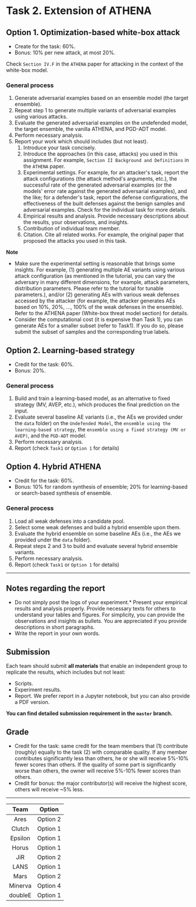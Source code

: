 # Task 2. Extension of ATHENA

## Option 1. Optimization-based white-box attack
* Create for the task: 60%.
* Bonus: 10% per new attack, at most 20%.

Check ``Section IV.F`` in the ``ATHENA`` paper for attacking in the context of the white-box model.

### General process
1. Generate adversarial examples based on an ensemble model (the target ensemble).
2. Repeat step 1 to generate multiple variants of adversarial examples using various attacks.
3. Evaluate the generated adversarial examples on the undefended model, the target ensemble, the vanilla ATHENA, and PGD-ADT model.
4. Perform necessary analysis.
5. Report your work which should includes (but not least).
    1. Introduce your task concisely.
    2. Introduce the approaches (in this case, attacks) you used in this assignment. For example, ``Section II Background and Definitions`` in the ``ATHENA`` paper.
    3. Experimental settings. For example, for an attacker's task, report the attack configurations (the attack method's arguments, etc.), the successful rate of the generated adversarial examples (or the models' error rate against the generated adversarial examples), and the like; for a defender's task, report the defense configurations, the effectiveness of the built defenses against the benign samples and adversarial examples. Check for the individual task for more details.
    4. Empirical results and analysis. Provide necessary descriptions about the results, your observations, and insights.
    5. Contribution of individual team member.
    6. Citation. Cite all related works. For example, the original paper that proposed the attacks you used in this task.

**Note**
* Make sure the experimental setting is reasonable that brings some insights. For example, (1) generating multiple AE variants using various attack configuration (as mentioned in the tutorial, you can vary the adversary in many different dimensions, for example, attack parameters, distribution parameters. Please refer to the tutorial for tunable parameters.), and/or (2) generating AEs with various weak defenses accessed by the attacker (for example, the attacker generates AEs based on 10%, 20%, ..., 100% of the weak defenses in the ensemble). Refer to the ATHENA paper (White-box threat model section) for details.
* Consider the computational cost (it is expensive than Task 1), you can generate AEs for a smaller subset (refer to Task1). If you do so, please submit the subset of samples and the corresponding true labels.


## Option 2. Learning-based strategy
* Credit for the task: 60%.
* Bonus: 20%.

### General process
1. Build and train a learning-based model, as an alternative to fixed strategy (MV, AVEP, etc.), which produces the final prediction on the input.
2. Evaluate several baseline AE variants (i.e., the AEs we provided under the ``data`` folder) on the ``Undefended Model``, the ``ensemble using the learning-based strategy``, the ``ensemble using a fixed strategy (MV or AVEP)``, and the ``PGD-ADT`` model.
3. Perform necessary analysis.
4. Report (check ``Task1`` or ``Option 1`` for details)

## Option 4. Hybrid ATHENA
* Credit for the task: 60%.
* Bonus: 10% for random synthesis of ensemble; 20% for learning-based or search-based synthesis of ensemble.

### General process
1. Load all weak defenses into a candidate pool.
2. Select some weak defenses and build a hybrid ensemble upon them.
3. Evaluate the hybrid ensemble on some baseline AEs (i.e., the AEs we provided under the ``data`` folder).
4. Repeat steps 2 and 3 to build and evaluate several hybrid ensemble variants.
5. Perform necessary analysis.
6. Report (check ``Task1`` or ``Option 1`` for details)

----
## Notes regarding the report
* Do not simply post the logs of your experiment.* Present your empirical results and analysis properly. Provide necessary texts for others to understand your tables and figures. For simplicity, you can provide the observations and insights as bullets. You are appreciated if you provide descriptions in short paragraphs.
* Write the report in your own words.

## Submission
Each team should submit **all materials** that enable an independent group to replicate the results, which includes but not least:
* Scripts.
* Experiment results.
* Report. We prefer report in a Jupyter notebook, but you can also provide a PDF version.

**You can find detailed submission requirement in the ``master`` branch.**

## Grade
* Credit for the task: same credit for the team members that (1) contribute (roughly) equally to the task (2) with comparable quality. If any member contributes significantly less than others, he or she will receive 5%-10% fewer scores than others. If the quality of some part is significantly worse than others, the owner will receive 5%-10% fewer scores than others.
* Credit for bonus: the major contributor(s) will receive the highest score, others will receive ~5% less.  

------
| Team | Option |
|:----:|:------:|
|Ares|Option 2|
|Clutch|Option 1|
|Epsilon|Option 1|
|Horus|Option 1|
|JiR|Option 2|
|LANS|Option 1|
|Mars|Option 2|
|Minerva|Option 4|
|doubleE|Option 1|